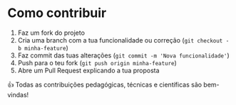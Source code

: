 # Como contribuir

1. Faz um fork do projeto
2. Cria uma branch com a tua funcionalidade ou correção (`git checkout -b minha-feature`)
3. Faz commit das tuas alterações (`git commit -m 'Nova funcionalidade'`)
4. Push para o teu fork (`git push origin minha-feature`)
5. Abre um Pull Request explicando a tua proposta

👍 Todas as contribuições pedagógicas, técnicas e científicas são bem-vindas!